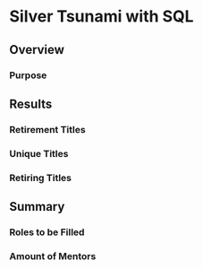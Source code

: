 # Silver Tsunami with SQL
## Overview
### Purpose
## Results
### Retirement Titles
### Unique Titles
### Retiring Titles
## Summary
### Roles to be Filled
### Amount of Mentors
